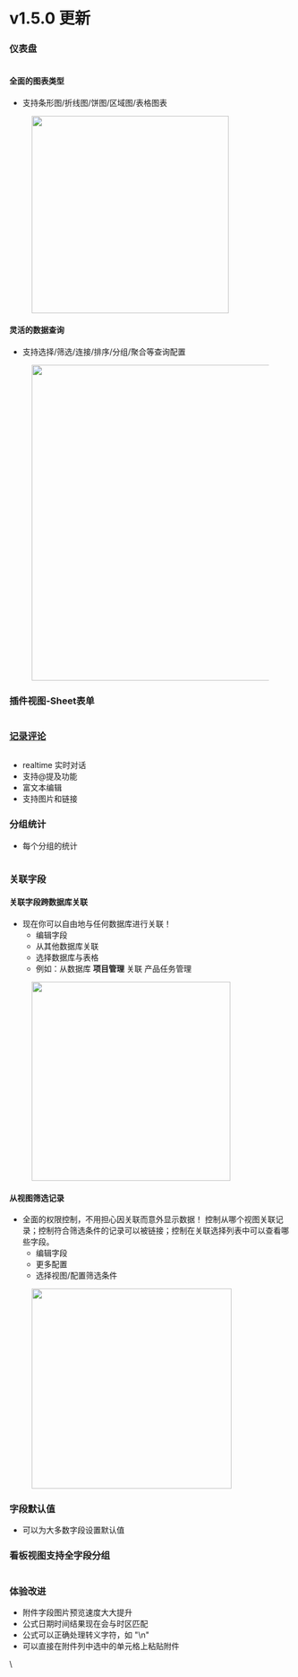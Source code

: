 # v1.5.0 更新

### 仪表盘

<figure><img src="../.gitbook/assets/dashboard-1.png" alt=""><figcaption></figcaption></figure>

#### 全面的图表类型

* 支持条形图/折线图/饼图/区域图/表格图表

<figure><img src="../.gitbook/assets/dashboard-2.png" alt="" width="352"><figcaption></figcaption></figure>



#### 灵活的数据查询

* 支持选择/筛选/连接/排序/分组/聚合等查询配置

<figure><img src="../.gitbook/assets/dashboard-3.png" alt="" width="563"><figcaption></figcaption></figure>



### 插件视图-Sheet表单

<figure><img src="../.gitbook/assets/sheet-form-1.png" alt=""><figcaption></figcaption></figure>



### [记录评论](https://help.teable.cn/ji-ben-gong-neng/ji-lu/ping-lun#zhu-yao-te-dian)

<figure><img src="../.gitbook/assets/Record-comment-1.png" alt=""><figcaption></figcaption></figure>

* realtime 实时对话
* 支持@提及功能
* 富文本编辑
* 支持图片和链接



### 分组统计

* 每个分组的统计

<figure><img src="../.gitbook/assets/Statistics for every group.png" alt=""><figcaption></figcaption></figure>



### 关联字段

#### 关联字段跨数据库关联

* 现在你可以自由地与任何数据库进行关联！
  * 编辑字段
  * 从其他数据库关联
  * 选择数据库与表格
  * &#x20; 例如：从数据库 **项目管理** 关联 产品任务管理

<figure><img src="../.gitbook/assets/Link cross base.png" alt="" width="355"><figcaption></figcaption></figure>



#### 从视图筛选记录

* 全面的权限控制，不用担心因关联而意外显示数据！ 控制从哪个视图关联记录；控制符合筛选条件的记录可以被链接；控制在关联选择列表中可以查看哪些字段。
  * 编辑字段
  * 更多配置
  * 选择视图/配置筛选条件

<figure><img src="../.gitbook/assets/Link table view control.png" alt="" width="357"><figcaption></figcaption></figure>



### 字段默认值

* 可以为大多数字段设置默认值



### 看板视图支持全字段分组

<figure><img src="../.gitbook/assets/Kanban view supports full-field stacking.png" alt=""><figcaption></figcaption></figure>



### 体验改进

* 附件字段图片预览速度大大提升
* 公式日期时间结果现在会与时区匹配
* 公式可以正确处理转义字符，如 "\n"
* 可以直接在附件列中选中的单元格上粘贴附件

\

